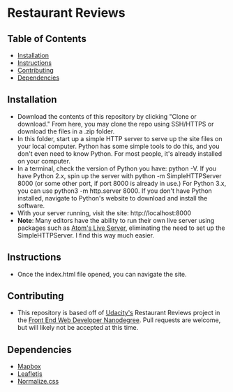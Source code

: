 # Restaurant Reviews

## Table of Contents
* [Installation](#installation)
* [Instructions](#instructions)
* [Contributing](#instructions)
* [Dependencies](#dependencies)

## Installation
* Download the contents of this repository by clicking "Clone or download." From here, you may clone the repo using SSH/HTTPS or download the files in a .zip folder.
* In this folder, start up a simple HTTP server to serve up the site files on your local computer. Python has some simple tools to do this, and you don't even need to know Python. For most people, it's already installed on your computer.
* In a terminal, check the version of Python you have: python -V. If you have Python 2.x, spin up the server with python -m SimpleHTTPServer 8000 (or some other port, if port 8000 is already in use.) For Python 3.x, you can use python3 -m http.server 8000. If you don't have Python installed, navigate to Python's website to download and install the software.
* With your server running, visit the site: http://localhost:8000
* **Note**: Many editors have the ability to run their own live server using packages such as [Atom's Live Server](https://atom.io/packages/atom-live-server), eliminating the need to set up the SimpleHTTPServer. I find this way much easier.

## Instructions
* Once the index.html file opened, you can navigate the site.

## Contributing
* This repository is based off of [Udacity's](https://udacity.com) Restaurant Reviews project in the [Front End Web Developer Nanodegree](https://www.udacity.com/course/front-end-web-developer-nanodegree--nd001). Pull requests are welcome, but will likely not be accepted at this time.

## Dependencies
* [Mapbox](https://www.mapbox.com/)
* [Leafletjs](https://leafletjs.com/)
* [Normalize.css](https://necolas.github.io/normalize.css/)
